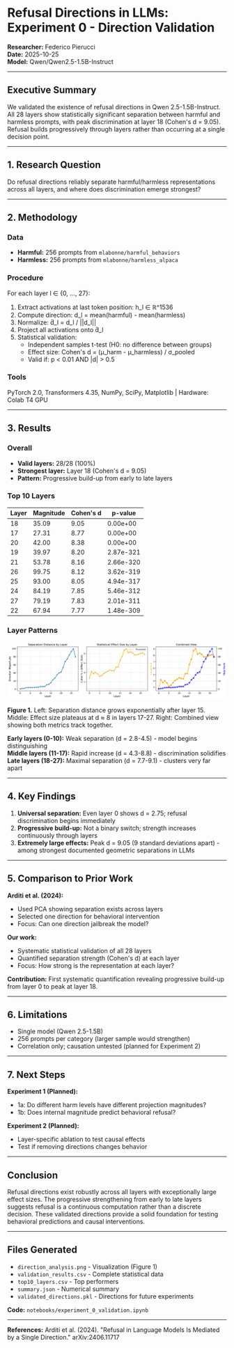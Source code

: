 # Refusal Directions in LLMs: Experiment 0 - Direction Validation

**Researcher:** Federico Pierucci  
**Date:** 2025-10-25  
**Model:** Qwen/Qwen2.5-1.5B-Instruct  

---

## Executive Summary

We validated the existence of refusal directions in Qwen 2.5-1.5B-Instruct. All 28 layers show statistically significant separation between harmful and harmless prompts, with peak discrimination at layer 18 (Cohen's d = 9.05). Refusal builds progressively through layers rather than occurring at a single decision point.

---

## 1. Research Question

Do refusal directions reliably separate harmful/harmless representations across all layers, and where does discrimination emerge strongest?

---

## 2. Methodology

### Data
- **Harmful:** 256 prompts from `mlabonne/harmful_behaviors`
- **Harmless:** 256 prompts from `mlabonne/harmless_alpaca`

### Procedure
For each layer l ∈ {0, ..., 27}:

1. Extract activations at last token position: h_l ∈ ℝ^1536
2. Compute direction: d_l = mean(harmful) - mean(harmless)
3. Normalize: d̂_l = d_l / ||d_l||
4. Project all activations onto d̂_l
5. Statistical validation:
   - Independent samples t-test (H0: no difference between groups)
   - Effect size: Cohen's d = (μ_harm - μ_harmless) / σ_pooled
   - Valid if: p < 0.01 AND |d| > 0.5

### Tools
PyTorch 2.0, Transformers 4.35, NumPy, SciPy, Matplotlib | Hardware: Colab T4 GPU

---

## 3. Results

### Overall
- **Valid layers:** 28/28 (100%)
- **Strongest layer:** Layer 18 (Cohen's d = 9.05)
- **Pattern:** Progressive build-up from early to late layers

### Top 10 Layers

| Layer | Magnitude | Cohen's d | p-value |
|-------|-----------|-----------|---------|
| 18 | 35.09 | 9.05 | 0.00e+00 |
| 17 | 27.31 | 8.77 | 0.00e+00 |
| 20 | 42.00 | 8.38 | 0.00e+00 |
| 19 | 39.97 | 8.20 | 2.87e-321 |
| 21 | 53.78 | 8.16 | 2.66e-320 |
| 26 | 99.75 | 8.12 | 3.62e-319 |
| 25 | 93.00 | 8.05 | 4.94e-317 |
| 24 | 84.19 | 7.85 | 5.46e-312 |
| 27 | 79.19 | 7.83 | 2.01e-311 |
| 22 | 67.94 | 7.77 | 1.48e-309 |

### Layer Patterns

![Direction Analysis](direction_analysis.png)

**Figure 1.** Left: Separation distance grows exponentially after layer 15. Middle: Effect size plateaus at d ≈ 8 in layers 17-27. Right: Combined view showing both metrics track together.

**Early layers (0-10):** Weak separation (d = 2.8-4.5) - model begins distinguishing  
**Middle layers (11-17):** Rapid increase (d = 4.3-8.8) - discrimination solidifies  
**Late layers (18-27):** Maximal separation (d = 7.7-9.1) - clusters very far apart

---

## 4. Key Findings

1. **Universal separation:** Even layer 0 shows d = 2.75; refusal discrimination begins immediately
2. **Progressive build-up:** Not a binary switch; strength increases continuously through layers
3. **Extremely large effects:** Peak d = 9.05 (9 standard deviations apart) - among strongest documented geometric separations in LLMs

---

## 5. Comparison to Prior Work

**Arditi et al. (2024):**
- Used PCA showing separation exists across layers
- Selected one direction for behavioral intervention
- Focus: Can one direction jailbreak the model?

**Our work:**
- Systematic statistical validation of all 28 layers
- Quantified separation strength (Cohen's d) at each layer
- Focus: How strong is the representation at each layer?

**Contribution:** First systematic quantification revealing progressive build-up from layer 0 to peak at layer 18.

---

## 6. Limitations

- Single model (Qwen 2.5-1.5B)
- 256 prompts per category (larger sample would strengthen)
- Correlation only; causation untested (planned for Experiment 2)

---

## 7. Next Steps

**Experiment 1 (Planned):**
- 1a: Do different harm levels have different projection magnitudes?
- 1b: Does internal magnitude predict behavioral refusal?

**Experiment 2 (Planned):**
- Layer-specific ablation to test causal effects
- Test if removing directions changes behavior

---

## Conclusion

Refusal directions exist robustly across all layers with exceptionally large effect sizes. The progressive strengthening from early to late layers suggests refusal is a continuous computation rather than a discrete decision. These validated directions provide a solid foundation for testing behavioral predictions and causal interventions.

---

## Files Generated

- `direction_analysis.png` - Visualization (Figure 1)
- `validation_results.csv` - Complete statistical data
- `top10_layers.csv` - Top performers  
- `summary.json` - Numerical summary
- `validated_directions.pkl` - Directions for future experiments

**Code:** `notebooks/experiment_0_validation.ipynb`

---

**References:** Arditi et al. (2024). "Refusal in Language Models Is Mediated by a Single Direction." arXiv:2406.11717
